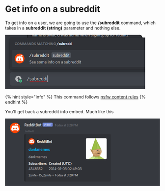 # Get info on a subreddit

To get info on a user, we are going to use the **/subreddit** command, which takes in a **subreddit \(string\)** parameter and nothing else.

![The power of slash commands!](../.gitbook/assets/image%20%285%29.png)

{% hint style="info" %}
This command follows [nsfw content rules](../topics/nsfw.md)
{% endhint %}

You'll get back a subreddit info embed. Much like this

![Normie!](../.gitbook/assets/image%20%286%29.png)

